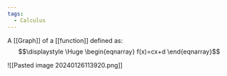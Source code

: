 ```yaml
---
tags:
  - Calculus
---
```

A [[Graph]] of a [[function]] defined as:
$$\displaystyle \Huge \begin{eqnarray} 
f(x)=cx+d
\end{eqnarray}$$

![[Pasted image 20240126113920.png]]
